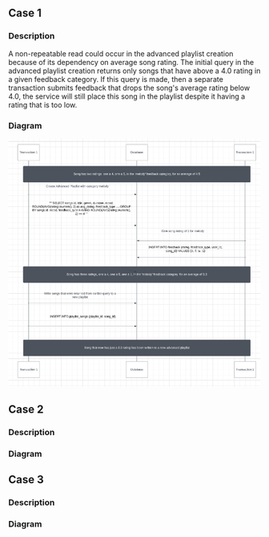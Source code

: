 ## Case 1
### Description
A non-repeatable read could occur in the advanced playlist creation because of its dependency on average song rating.
The initial query in the advanced playlist creation returns only songs that have above a 4.0 rating in a given feedback category. If this query is made,
then a separate transaction submits feedback that drops the song's average rating below 4.0, the service will still place this song in the playlist
despite it having a rating that is too low.
### Diagram
![img.png](concurrency1.png)
## Case 2
### Description

### Diagram

## Case 3
### Description

### Diagram